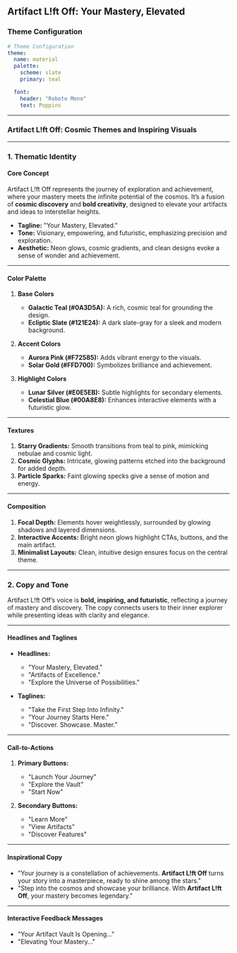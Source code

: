 ## **Artifact L!ft Off: Your Mastery, Elevated**

### **Theme Configuration**

```yaml
# Theme Configuration
theme:
  name: material
  palette:
    scheme: slate
    primary: teal

  font:
    header: "Roboto Mono"
    text: Poppins
```

---

### **Artifact L!ft Off: Cosmic Themes and Inspiring Visuals**

---

### **1. Thematic Identity**

#### **Core Concept**

Artifact L!ft Off represents the journey of exploration and achievement, where your mastery meets the infinite potential of the cosmos. It’s a fusion of **cosmic discovery** and **bold creativity**, designed to elevate your artifacts and ideas to interstellar heights.

- **Tagline:** "Your Mastery, Elevated."
- **Tone:** Visionary, empowering, and futuristic, emphasizing precision and exploration.
- **Aesthetic:** Neon glows, cosmic gradients, and clean designs evoke a sense of wonder and achievement.

---

#### **Color Palette**

1. **Base Colors**

   - **Galactic Teal (#0A3D5A):** A rich, cosmic teal for grounding the design.
   - **Ecliptic Slate (#121E24):** A dark slate-gray for a sleek and modern background.

2. **Accent Colors**

   - **Aurora Pink (#F72585):** Adds vibrant energy to the visuals.
   - **Solar Gold (#FFD700):** Symbolizes brilliance and achievement.

3. **Highlight Colors**

   - **Lunar Silver (#E0E5EB):** Subtle highlights for secondary elements.
   - **Celestial Blue (#00A8E8):** Enhances interactive elements with a futuristic glow.

---

#### **Textures**

1. **Starry Gradients:** Smooth transitions from teal to pink, mimicking nebulae and cosmic light.
2. **Cosmic Glyphs:** Intricate, glowing patterns etched into the background for added depth.
3. **Particle Sparks:** Faint glowing specks give a sense of motion and energy.

---

#### **Composition**

1. **Focal Depth:** Elements hover weightlessly, surrounded by glowing shadows and layered dimensions.
2. **Interactive Accents:** Bright neon glows highlight CTAs, buttons, and the main artifact.
3. **Minimalist Layouts:** Clean, intuitive design ensures focus on the central theme.

---

### **2. Copy and Tone**

Artifact L!ft Off’s voice is **bold, inspiring, and futuristic**, reflecting a journey of mastery and discovery. The copy connects users to their inner explorer while presenting ideas with clarity and elegance.

---

#### **Headlines and Taglines**

- **Headlines:**

  - "Your Mastery, Elevated."
  - "Artifacts of Excellence."
  - "Explore the Universe of Possibilities."

- **Taglines:**
  - "Take the First Step Into Infinity."
  - "Your Journey Starts Here."
  - "Discover. Showcase. Master."

---

#### **Call-to-Actions**

1. **Primary Buttons:**

   - "Launch Your Journey"
   - "Explore the Vault"
   - "Start Now"

2. **Secondary Buttons:**
   - "Learn More"
   - "View Artifacts"
   - "Discover Features"

---

#### **Inspirational Copy**

- "Your journey is a constellation of achievements. **Artifact L!ft Off** turns your story into a masterpiece, ready to shine among the stars."
- "Step into the cosmos and showcase your brilliance. With **Artifact L!ft Off**, your mastery becomes legendary."

---

#### **Interactive Feedback Messages**

- "Your Artifact Vault Is Opening…"
- "Elevating Your Mastery…"
